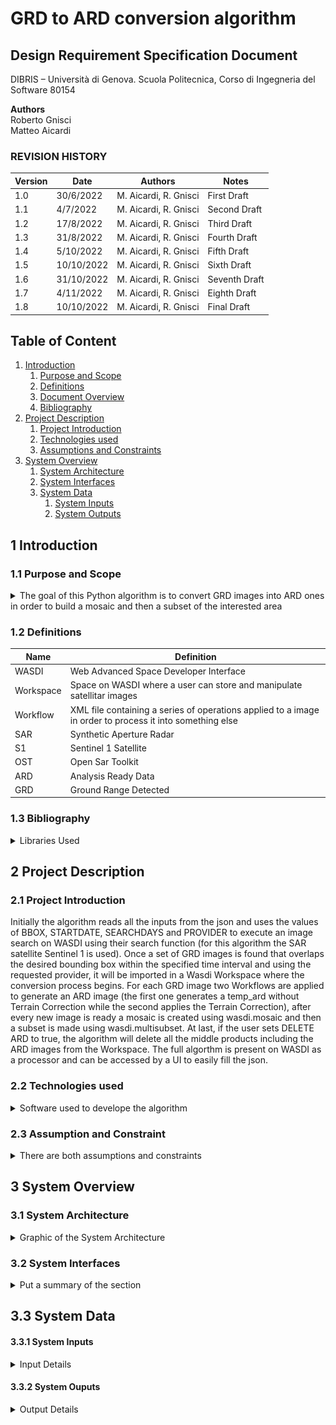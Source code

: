 # GRD to ARD conversion algorithm 

## Design Requirement Specification Document

DIBRIS – Università di Genova. Scuola Politecnica, Corso di Ingegneria del Software 80154

**Authors**  
Roberto Gnisci<br/>
Matteo Aicardi

### REVISION HISTORY

| Version    | Date        | Authors      | Notes        |
| ----------- | ----------- | ----------- | ----------- |
| 1.0 | 30/6/2022 |M. Aicardi, R. Gnisci | First Draft |
| 1.1 | 4/7/2022 |M. Aicardi, R. Gnisci | Second Draft |
| 1.2 | 17/8/2022 |M. Aicardi, R. Gnisci | Third Draft |
| 1.3 | 31/8/2022 |M. Aicardi, R. Gnisci | Fourth Draft |
| 1.4 | 5/10/2022 |M. Aicardi, R. Gnisci | Fifth Draft |
| 1.5 | 10/10/2022 |M. Aicardi, R. Gnisci | Sixth Draft |
| 1.6 | 31/10/2022 |M. Aicardi, R. Gnisci | Seventh Draft |
| 1.7 | 4/11/2022 |M. Aicardi, R. Gnisci | Eighth Draft |
| 1.8 | 10/10/2022 |M. Aicardi, R. Gnisci | Final Draft |


## Table of Content

1. [Introduction](#intro)
    1. [Purpose and Scope](#purpose)  
    2. [Definitions](#def)
    3. [Document Overview](#overview)
    4. [Bibliography](#biblio)
2. [Project Description](#description)
    1. [Project Introduction](#project-intro)
    2. [Technologies used](#tech)
    3. [Assumptions and Constraints](#constraints)
3. [System Overview](#system-overview)
    1. [System Architecture](#architecture)
    2. [System Interfaces](#interfaces)
    3. [System Data](#data)
        1. [System Inputs](#inputs)
        2. [System Outputs](#outputs)

##  <a name="intro"></a>  1 Introduction

    
### <a name="purpose"></a> 1.1 Purpose and Scope
<details> 
    <summary> The goal of this Python algorithm is to convert GRD images into ARD ones in order to build a mosaic and then a subset of the interested area  </summary>
    <p> In particular the algorithm is divided in 4 steps: the first is collecting the input parameters from the designated json, the second is the search of the GRD images on WASDI, the third is to process the GRD using workflows to obtain the ARD, the last one is building the mosaic and cutting it to highlight only the desired area</p>
</details>

### <a name="def"></a> 1.2 Definitions
    
| Name				| Definition | 
| ------------------------------------- | ----------- | 
| WASDI                                 | Web Advanced Space Developer Interface |
| Workspace                             | Space on WASDI where a user can store and manipulate satellitar images|
| Workflow                              | XML file containing a series of operations applied to a image in order to process it into something else|
| SAR                                   | Synthetic Aperture Radar|
| S1                                    | Sentinel 1 Satellite |
| OST                                   | Open Sar Toolkit |
| ARD                                   | Analysis Ready Data |
| GRD                                   | Ground Range Detected |
    
</details>


### <a name="biblio"></a> 1.3 Bibliography
<details> 
    <summary> Libraries Used
    </summary>
    <p>
       https://wasdi.readthedocs.io/en/latest/index.html (WASDI documentation)
    </p>
    <p>
       https://github.com/ESA-PhiLab/OpenSarToolkit (OST developers created the ARD format and the workflows that are used to convert a GRD)
    </p>
    <p>
        https://docs.python.org/3/library/datetime.html (datetime library used to manage dates)
    </p>
    <p>
        https://docs.python.org/3/library/os.html
    </p>
    <p>
        https://docs.python.org/3/library/pathlib.html?highlight=pathlib#module-pathlib (libraries used to manage internal paths)
    </p>
</details>

## <a name="description"></a> 2 Project Description

### <a name="project-intro"></a> 2.1 Project Introduction 

   <p> Initially the algorithm reads all the inputs from the json and uses the values of BBOX, STARTDATE, SEARCHDAYS and PROVIDER to execute an image search on WASDI using their search function (for this algorithm the SAR satellite Sentinel 1 is used). Once a set of GRD images is found that overlaps the desired bounding box within the specified time interval and using the requested provider, it will be imported in a Wasdi Workspace where the conversion process begins. For each GRD image two Workflows are applied to generate an ARD image (the first one generates a temp_ard without Terrain Correction while the second applies the Terrain Correction), after every new image is ready a mosaic is created using wasdi.mosaic and then a subset is made using wasdi.multisubset.
    At last, if the user sets DELETE ARD to true, the algorithm will delete all the middle products including the ARD images from the Workspace.
    The full algorthm is present on WASDI as a processor and can be accessed by a UI to easily fill the json.
   </p>


### <a name="tech"></a> 2.2 Technologies used

<details> 
    <summary> Software used to develope the algorithm </summary>
    <p>
        https://www.jetbrains.com/pycharm/  (PyCharm IDE)
    </p>
    <p>
        https://step.esa.int/main/toolboxes/snap/ (SNAP S1 Toolbox, used to check the resulting images and developing the workflows)
    </p>
    <p>
        https://www.wasdi.net/#!/home (WASDI cloud services and libraries)
    </p>
</details>

### <a name="constraints"></a> 2.3 Assumption and Constraint 
<details> 
    <summary> There are both assumptions and constraints
    </summary>
    <p> 
        </br>
        Since this is a WASDI processor you will need an account to execute the code correctly
    </p>
    <p> 
        After an account is made if you wish to execute the algorithm from a local computer you will need to follow these instructions:
        </br>
        https://wasdi.readthedocs.io/en/latest/ProgrammingTutorials/PythonTutorial.html
    </p>
     <p> 
        The algorithm assumes that all the required inputs for the json are filled correctly (using the online UI will ensure that)
    </p>
    
    
   
  
</details>

## <a name="system-overview"></a>  3 System Overview


### <a name="architecture"></a>  3.1 System Architecture
<details> 
    <summary> Graphic of the System Architecture
    </summary>
    <p>
        Graphical representation of the system architecture.  
    <img src="imgs/System_Architecture.png" alt="System Architecture" style="float: left; margin-right: 10px;" />   
    </p
    <p>
        The first Workflow contains these blocks/operations (image taken from SNAP)
        </br>
    <img src="imgs/Workflow1.PNG" alt="System Architecture" style="float: left; margin-right: 10px;" />
    </p>
    <p>
        The second Workflow contains these blocks/operations (image taken from SNAP)
        </br>
    <img src="imgs/Workflow2.PNG" alt="System Architecture" style="float: left; margin-right: 10px;" />
    </p>
        
</details>

### <a name="interfaces"></a>  3.2 System Interfaces
<details> 
    <summary> Put a summary of the section
    </summary>
    <p>The System has two types of interfaces: online and offline. </br>
       Both of them require that a json parameter file is created with the following parameters:
       </br>
       <ul>
            <li>BBOX: A json structure divided into "northEast" and "southWest", in each subfield is specified both a latitude and a longitude. This defines                       the desired area
            <li>STARTDATE: The starting date of the time interval of the search in the format "yyyy-mm-dd"
            <li>SEARCHDAYS: For how many days does the time interval extends
            <li>PROVIDER: Which sateliitar images provider you wish to use (Must be supported by WASDI), is suggested to keep it as "AUTO"
            <li>DELETE ARD: true/false value that decides if the algorithm will delete all the middle products
       </ul>
       </br>
       The Online UI will look like this and it will aid with correctly filling the json 
       <img src="imgs/OnlineGUI.PNG" alt="System Architecture" style="float: left; margin-right: 10px;" />
       </br>
       
    </p>
</details>

## <a name="data"></a>  3.3 System Data

#### <a name="inputs"></a>  3.3.1 System Inputs
<details>
    <summary> Input Details
    </summary>
    <p>
        The system takes in input a json parameters file as described in the former section and a config json file required to work with WASDI
    </p>
</details>

#### <a name="outputs"></a>  3.3.2 System Ouputs
<details> 
    <summary> Output Details
    </summary>
    <p>The final output of the algorithm is a GEOTIFF image representing the subset of the desired area applied to a mosaic made of ARD images.
        </br>
        This image will be stored in the selected WASDI Workspace together with the original GRD images and all the midlle products if not deleted.
    </p>
</details>
